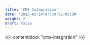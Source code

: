 ```yaml
---
title: 'CMS Integration'
date: '2020-01-14T07:30:52-03:00'
weight: 2
draft: false
---
```


{{< contentblock "cms-integration" >}}
